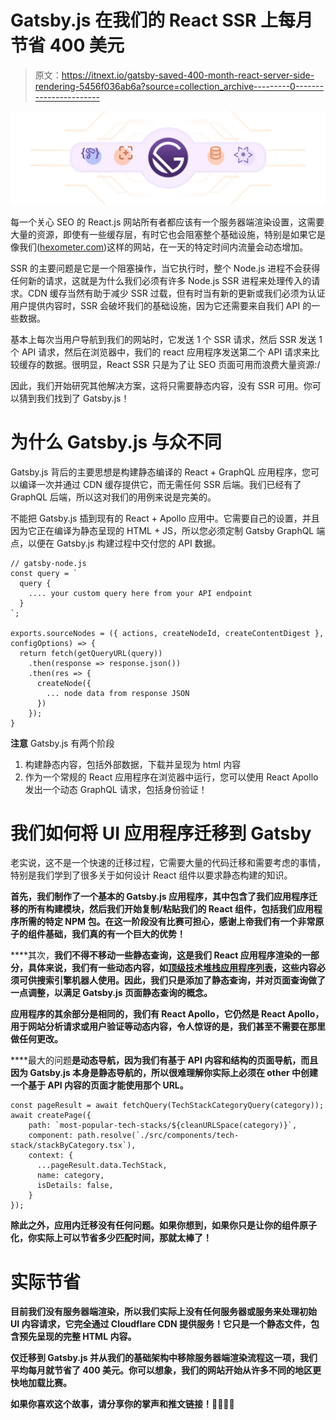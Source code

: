 # Gatsby.js 在我们的 React SSR 上每月节省 400 美元

> 原文：<https://itnext.io/gatsby-saved-400-month-react-server-side-rendering-5456f036ab6a?source=collection_archive---------0----------------------->

![](img/6197b2b90b5032919e99f882b2ce31c3.png)

每一个关心 SEO 的 React.js 网站所有者都应该有一个服务器端渲染设置，这需要大量的资源，即使有一些缓存层，有时它也会阻塞整个基础设施，特别是如果它是像我们([hexometer.com](https://hexometer.com))这样的网站，在一天的特定时间内流量会动态增加。

SSR 的主要问题是它是一个阻塞操作，当它执行时，整个 Node.js 进程不会获得任何新的请求，这就是为什么我们必须有许多 Node.js SSR 进程来处理传入的请求。CDN 缓存当然有助于减少 SSR 过载，但有时当有新的更新或我们必须为认证用户提供内容时，SSR 会破坏我们的基础设施，因为它还需要来自我们 API 的一些数据。

基本上每次当用户导航到我们的网站时，它发送 1 个 SSR 请求，然后 SSR 发送 1 个 API 请求，然后在浏览器中，我们的 react 应用程序发送第二个 API 请求来比较缓存的数据。很明显，React SSR 只是为了让 SEO 页面可用而浪费大量资源:/

因此，我们开始研究其他解决方案，这将只需要静态内容，没有 SSR 可用。你可以猜到我们找到了 Gatsby.js！

# 为什么 Gatsby.js 与众不同

Gatsby.js 背后的主要思想是构建静态编译的 React + GraphQL 应用程序，您可以编译一次并通过 CDN 缓存提供它，而无需任何 SSR 后端。我们已经有了 GraphQL 后端，所以这对我们的用例来说是完美的。

不能把 Gatsby.js 插到现有的 React + Apollo 应用中。它需要自己的设置，并且因为它正在编译为静态呈现的 HTML + JS，所以您必须定制 Gatsby GraphQL 端点，以便在 Gatsby.js 构建过程中交付您的 API 数据。

```
// gatsby-node.js
const query = `
  query {
    .... your custom query here from your API endpoint
  }
`;

exports.sourceNodes = ({ actions, createNodeId, createContentDigest }, configOptions) => {
  return fetch(getQueryURL(query))
    .then(response => response.json())
    .then(res => {
      createNode({
        ... node data from response JSON
      })
    });
}
```

**注意** Gatsby.js 有两个阶段

1.  构建静态内容，包括外部数据，下载并呈现为 html 内容
2.  作为一个常规的 React 应用程序在浏览器中运行，您可以使用 React Apollo 发出一个动态 GraphQL 请求，包括身份验证！

# 我们如何将 UI 应用程序迁移到 Gatsby

老实说，这不是一个快速的迁移过程，它需要大量的代码迁移和需要考虑的事情，特别是我们学到了很多关于如何设计 React 组件以要求静态构建的知识。

**首先，我们制作了一个基本的 Gatsby.js 应用程序，其中包含了我们应用程序迁移的所有构建模块，然后我们开始复制/粘贴我们的 React 组件，包括我们应用程序所需的特定 NPM 包。在这一阶段没有比赛可担心，感谢上帝我们有一个非常原子的组件基础，我们真的有一个巨大的优势！**

****其次，**我们不得不移动一些静态查询，这是我们 React 应用程序渲染的一部分，具体来说，我们有一些动态内容，如[顶级技术堆栈应用程序列表](https://hexometer.com/most-popular-tech-stacks)，这些内容必须可供搜索引擎机器人使用。因此，我们只是添加了静态查询，并对页面查询做了一点调整，以满足 Gatsby.js 页面静态查询的概念。**

**应用程序的其余部分是相同的，我们有 React Apollo，它仍然是 React Apollo，用于网站分析请求或用户验证等动态内容，令人惊讶的是，我们甚至不需要在那里做任何更改。**

****最大的问题**是动态导航，因为我们有基于 API 内容和结构的页面导航，而且因为 Gatsby.js 本身是静态导航的，所以很难理解你实际上必须在 other 中创建一个基于 API 内容的页面才能使用那个 URL。**

```
const pageResult = await fetchQuery(TechStackCategoryQuery(category));
await createPage({
    path: `most-popular-tech-stacks/${cleanURLSpace(category)}`,
    component: path.resolve(`./src/components/tech-stack/stackByCategory.tsx`),
    context: {
      ...pageResult.data.TechStack,
      name: category,
      isDetails: false,
    }
});
```

**除此之外，应用内迁移没有任何问题。如果你想到，如果你只是让你的组件原子化，你实际上可以节省多少匹配时间，那就太棒了！**

# **实际节省**

**目前我们没有服务器端渲染，所以我们实际上没有任何服务器或服务来处理初始 UI 内容请求，它完全通过 Cloudflare CDN 提供服务！它只是一个静态文件，包含预先呈现的完整 HTML 内容。**

**仅迁移到 Gatsby.js 并从我们的基础架构中移除服务器端渲染流程这一项，我们平均每月就节省了 400 美元。你可以想象，我们的网站开始从许多不同的地区更快地加载比赛。**

**如果你喜欢这个故事，请分享你的掌声和推文链接！👏👏👏👏**
